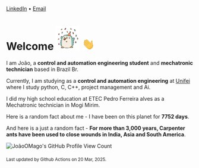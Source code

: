 [LinkedIn](https://www.linkedin.com/in/joão-pedro-gozzoli-b95641301/) &bull;
[Email](joaopedrogozzoli@gmail.com)

# Welcome <img src="happy.gif" height="64px" /> <img src="wave.gif" height="32px" />

I am João, a  **control and automation engineering student** and **mechatronic technician** based in Brazil Br.

Currently, I am studying as a **control and automation engineering** at [Unifei](https://unifei.edu.br) where I study python, C, C++, project management and Ai.

I did my high school education at ETEC Pedro Ferreira alves as a Mechatronic technician in Mogi Mirim.

Here is a random fact about me - I have been on this planet for **7752 days**.

And here is a just a random fact -  **For more than 3,000 years, Carpenter ants have been used to close wounds in India, Asia and South America**.

![JoãoOMago's GitHub Profile View Count](https://komarev.com/ghpvc/?username=JoaoOMago)

<sub>Last updated by Github Actions on 20 Mar, 2025.</sub>
